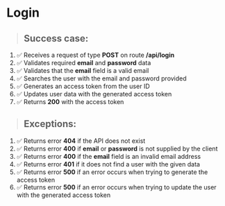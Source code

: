 # Login

> ## Success case:
1. ✅ Receives a request of type **POST** on route **/api/login**
2. ✅ Validates required **email** and **password** data
3. ✅ Validates that the **email** field is a valid email
4. ✅ Searches the user with the email and password provided
5. ✅ Generates an access token from the user ID
6. ✅ Updates user data with the generated access token
7. ✅ Returns **200** with the access token

> ## Exceptions:
1. ✅ Returns error **404** if the API does not exist
2. ✅ Returns error **400** if **email** or **password** is not supplied by the client
3. ✅ Returns error **400** if the **email** field is an invalid email address
4. ✅ Returns error **401** if it does not find a user with the given data
5. ✅ Returns error **500** if an error occurs when trying to generate the access token
6. ✅ Returns error **500** if an error occurs when trying to update the user with the generated access token
